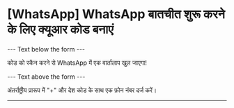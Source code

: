<h1>[WhatsApp] WhatsApp बातचीत शुरू करने के लिए क्यूआर कोड बनाएं</h1>

--- Text below the form ---

<p class="font-italic संकेत smfm-hint">कोड को स्कैन करने से WhatsApp में एक वार्तालाप खुल जाएगा!</p>

--- Text above the form ---

<p class="hint smfm-hint">अंतर्राष्ट्रीय प्रारूप में "+" और देश कोड के साथ एक फ़ोन नंबर दर्ज करें।</p>

----------
